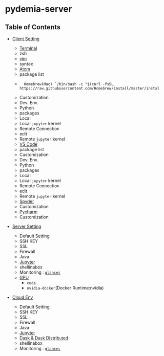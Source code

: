 pydemia-server
==============

Table of Contents
-----------------

-	[Client Setting](https://github.com/pydemia/pydemia-server/blob/master/scripts/client/clientsetting.md)

	-	[Terminal](https://github.com/pydemia/pydemia-server/blob/master/scripts/client/terminal.md)
	-	zsh
	-	[vim](https://github.com/pydemia/pydemia-server/blob/master/scripts/client/vim-setting/README.md)
	-	syntax
	-	[Atom](https://github.com/pydemia/pydemia-server/blob/master/scripts/client/atom/readme.md)
	-	package list
	-       Homebrew(Mac) `/bin/bash -c "$(curl -fsSL https://raw.githubusercontent.com/Homebrew/install/master/install.sh)"`
	-	Customization
	-	Dev. Env.
	-	Python
	-	packages
	-	Local
	-	Local `jupyter` kernel
	-	Remote Connection
	-	edit
	-	Remote `jupyter` kernel
	-	[VS Code](scripts/client/vscode/readme.md)
	-	package list
	-	Customization
	-	Dev. Env.
	-	Python
	-	packages
	-	Local
	-	Local `jupyter` kernel
	-	Remote Connection
	-	edit
	-	Remote `jupyter` kernel
	-	[Spyder](https://github.com/pydemia/pydemia-server/blob/master/scripts/client/spyder.md)
	-	Customization
	-	[Pycharm](https://github.com/pydemia/pydemia-server/blob/master/scripts/client/pycharm.md)
	-	Customization

-	[Server Setting](https://github.com/pydemia/pydemia-server/blob/master/scripts/server/serversetting.md)

	-	Default Setting
	-	SSH KEY
	-	SSL
	-	Firewall
	-	Java
	-	[Jupyter](https://github.com/pydemia/Jupyter/blob/master/README.md)
	-	shellinabox
	-	Monitoring : [`glances`](scripts/server/glances.md)
	-	[GPU](scripts/server/gpu/README.md)
		- `cuda`
		- `nvidia-docker`(Docker Runtime:nvidia)


-	[Cloud Env](https://github.com/pydemia/pydemia-server/blob/master/scripts/server/cloud/README.md)

	-	Default Setting
	-	SSH KEY
	-	SSL
	-	Firewall
	-	Java
	-	[Jupyter](https://github.com/pydemia/Jupyter/blob/master/README.md)
	-	[Dask & Dask Distributed](https://github.com/pydemia/Jupyter/blob/master/README.md)
	-	shellinabox
	-	Monitoring : [`glances`](scripts/server/glances.md)

